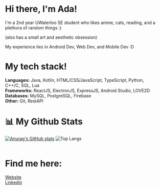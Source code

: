 # Hi there, I'm Ada!

I'm a 2nd year UWaterloo SE student who likes anime, cats, reading, and a plethora of random things :)

(also has a small art and aesthetic obsession)

My experience lies in Android Dev, Web Dev, and Mobile Dev :D

# My tech stack!

<strong>Languages:</strong> Java, Kotlin, HTML/CSS/JavaScript, TypeScript, Python, C++/C, SQL, Lua <br>
<strong>Frameworks:</strong> ReactJS, ElectronJS, ExpressJS, Android Studio, LOVE2D <br>
<strong>Databases:</strong> MySQL, PostgreSQL, Firebase <br>
<strong>Other:</strong> Git, RestAPI <br>

# 📊 My Github Stats
  [![Anurag's GitHub stats](https://github-readme-stats.vercel.app/api?username=alexshaoo&theme=tokyonight)](https://github.com/anuraghazra/github-readme-stats)
  ![Top Langs](https://github-readme-stats.vercel.app/api/top-langs/?username=adabingw&langs_count_private=true&theme=radical&card_width=445)<br><br>

# Find me here: 

<a href="https://adabingw.github.io/">Website</a> <br>
<a href="https://www.linkedin.com/in/adabingw/">Linkedin</a> <br>
